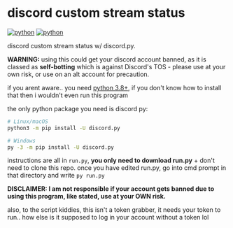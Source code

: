 
# discord custom stream status
[![python](https://img.shields.io/badge/python-3.8+-blue.svg)](https://www.python.org/) [![python](https://img.shields.io/badge/discord.py-latest-ff69b4.svg)](https://github.com/Rapptz/discord.py)

discord custom stream status w/ discord.py.

**WARNING:** using this could get your discord account banned, as it is classed as **self-botting** which is against Discord's TOS - please use at your own risk, or use on an alt account for precaution.

if you arent aware.. you need [python 3.8+](https://www.python.org/), if you don't know how to install that then i wouldn't even run this program

the only python package you need is discord py:
```sh
# Linux/macOS
python3 -m pip install -U discord.py

# Windows
py -3 -m pip install -U discord.py
```

instructions are all in `run.py`, **you only need to download run.py** + don't need to clone this repo.
once you have edited run.py, go into cmd prompt in that directory and write `py run.py`

**DISCLAIMER: I am not responsible if your account gets banned due to using this program, like stated, use at your OWN risk.**


also, to the script kiddies, this isn't a token grabber, it needs your token to run.. how else is it supposed to log in your account without a token lol
